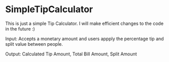 # SimpleTipCalculator
This is just a simple Tip Calculator. I will make efficient changes to the code in the future :)

Input:
  Accepts a monetary amount and users appply the percentage tip and split value between people.  
  
Output:
  Calculated Tip Amount, Total Bill Amount, Split Amount
  
